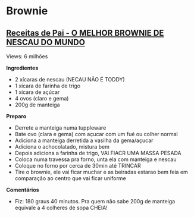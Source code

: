 # Brownie

## [Receitas de Pai - O MELHOR BROWNIE DE NESCAU DO MUNDO](https://www.youtube.com/watch?v=Eoe3TYWSymw)

Views: 6 milhões

**Ingredientes**

+ 2 xícaras de nescau (NECAU NÂO É TODDY)
+ 1 xícara de farinha de trigo
+ 1 xícara de açúcar
+ 4 ovos (claro e gema)
+ 200g de manteiga

**Preparo**
+ Derrete a manteiga numa tuppleware
+ Bate ovo (clara e gema) com açucar com um fué ou colher normal
+ Adiciona a manteiga derretida a vasilha da gema/açucar
+ Adiciona o achocolatado, mistura bem
+ Depois adiciona a farinha de trigo, VAI FIACR UMA MASSA PESADA
+ Coloca numa travessa pra forno, unta ela com manteiga e nescau
+ Coloque no forno por cerca de 30min até TRINCAR
+ Tire o brownie, ele vai ficar muchar e as beiradas estarao bem feia em comparaçâo ao centro que vai ficar uniforme

**Comentários**

+ Fiz: 180 graus 40 minutos. Pra quem não sabe 200g de manteiga equivale a 4 colheres de sopa CHEIA!




